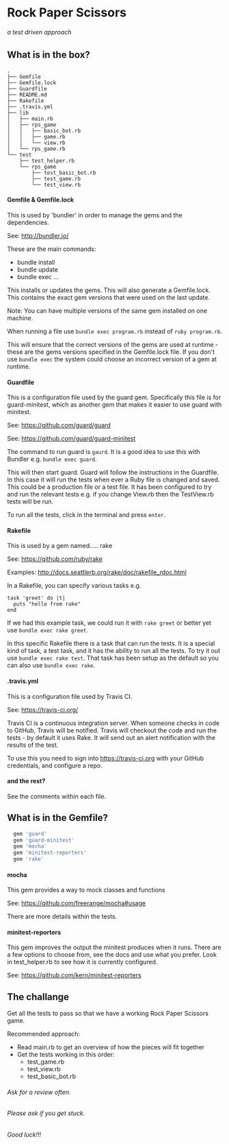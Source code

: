 # Rock Paper Scissors
###### a test driven approach

## What is in the box?

```
.
├── Gemfile
├── Gemfile.lock
├── Guardfile
├── README.md
├── Rakefile
├── .travis.yml
├── lib
│   ├── main.rb
│   ├── rps_game
│   │   ├── basic_bot.rb
│   │   ├── game.rb
│   │   └── view.rb
│   └── rps_game.rb
└── test
    ├── test_helper.rb
    └── rps_game
        ├── test_basic_bot.rb
        ├── test_game.rb
        └── test_view.rb
```

#### Gemfile & Gemfile.lock
This is used by 'bundler' in order to manage the gems and the dependencies. 

See: http://bundler.io/

These are the main commands:
* bundle install
* bundle update
* bundle exec ...

This installs or updates the gems. This will also generate a Gemfile.lock. This contains the exact gem versions that were used on the last update. 

Note: You can have multiple versions of the same gem installed on one machine. 

When running a file use ```bundle exec program.rb``` instead of ```ruby program.rb```.

This will ensure that the correct versions of the gems are used at runtime - these are the gems versions specified in the Gemfile.lock file. If you don't use ```bundle exec``` the system could choose an incorrect version of a gem at runtime.

#### Guardfile
This is a configuration file used by the guard gem. Specifically this file is for guard-minitest, which as another gem that makes it easier to use guard with minitest.

See: https://github.com/guard/guard

See: https://github.com/guard/guard-minitest

The command to run guard is ```gaurd```. It is a good idea to use this with Bundler e.g. ```bundle exec guard```.

This will then start guard. Guard will follow the instructions in the Guardfile. In this case it will run the tests when ever a Ruby file is changed and saved. This could be a production file or a test file. It has been configured to try and run the relevant tests e.g. if you change View.rb then the  TestView.rb tests will be run.

To run all the tests, click in the terminal and press ```enter```.


#### Rakefile
This is used by a gem named..... rake

See: https://github.com/ruby/rake

Examples: http://docs.seattlerb.org/rake/doc/rakefile_rdoc.html

In a Rakefile, you can specify various tasks e.g.
```
task 'greet' do |t|
  puts "hello from rake"
end
```

If we had this example task, we could run it with ```rake greet``` or better yet use ```bundle exec rake greet```.

In this specific Rakefile there is a task that can run the tests. It is a special kind of task, a test task, and it has the ability to run all the tests. To try it out use ```bundle exec rake test```. That task has been setup as the default so you can also use ```bundle exec rake```.


#### .travis.yml
This is a configuration file used by Travis CI.

See: https://travis-ci.org/

Travis CI is a continuous integration server. When someone checks in code to GitHub, Travis will be notified. Travis will checkout the code and run the tests - by default it uses Rake. It will send out an alert notification with the results of the test. 

To use this you need to sign into https://travis-ci.org with your GitHub credentials, and configure a repo. 

#### and the rest?

See the comments within each file.

## What is in the Gemfile?

```ruby
  gem 'guard'
  gem 'guard-minitest'
  gem 'mocha'	
  gem 'minitest-reporters'
  gem 'rake'
```
#### mocha
This gem provides a way to mock classes and functions

See: https://github.com/freerange/mocha#usage

There are more details within the tests.

#### minitest-reporters

This gem improves the output the minitest produces when it runs. There are a few options to choose from, see the docs and use what you prefer. Look in test_helper.rb to see how it is currently configured.

See: https://github.com/kern/minitest-reporters


## The challange

Get all the tests to pass so that we have a working Rock Paper Scissors game.

Recommended approach:
* Read main.rb to get an overview of how the pieces will fit together
* Get the tests working in this order:
  * test_game.rb
  * test_view.rb
  * test_basic_bot.rb

###### Ask for a review often. 
###### Please ask if you get stuck.

###### Good luck!!!



